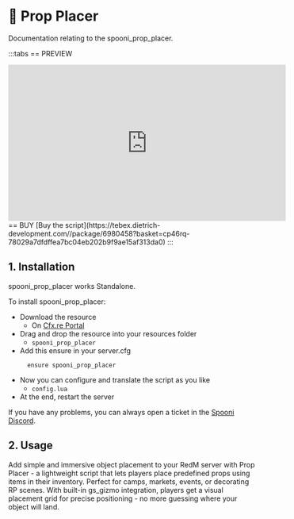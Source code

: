 # 🧩 Prop Placer
Documentation relating to the spooni_prop_placer.

:::tabs
== PREVIEW
<iframe width="560" height="315" src="https://dunb17ur4ymx4.cloudfront.net/packages/images/b013869f979af86e1e4dd07f5ed3db6478b86197.png" frameborder="0" allow="accelerometer; autoplay; clipboard-write; encrypted-media; gyroscope; picture-in-picture; web-share" referrerpolicy="strict-origin-when-cross-origin" allowfullscreen></iframe>
== BUY
[Buy the script](https://tebex.dietrich-development.com//package/6980458?basket=cp46rq-78029a7dfdffea7bc04eb202b9f9ae15af313da0)
:::

## 1. Installation
spooni_prop_placer works Standalone.

To install spooni_prop_placer:
- Download the resource
  - On [Cfx.re Portal](https://portal.cfx.re/)
- Drag and drop the resource into your resources folder
  - `spooni_prop_placer`
- Add this ensure in your server.cfg
  ```
    ensure spooni_prop_placer
  ```
- Now you can configure and translate the script as you like
  - `config.lua`
- At the end, restart the server

If you have any problems, you can always open a ticket in the [Spooni Discord](https://discord.gg/spooni).

## 2. Usage
Add simple and immersive object placement to your RedM server with Prop Placer - a lightweight script that lets players place predefined props using items in their inventory. Perfect for camps, markets, events, or decorating RP scenes.
With built-in gs_gizmo integration, players get a visual placement grid for precise positioning - no more guessing where your object will land.